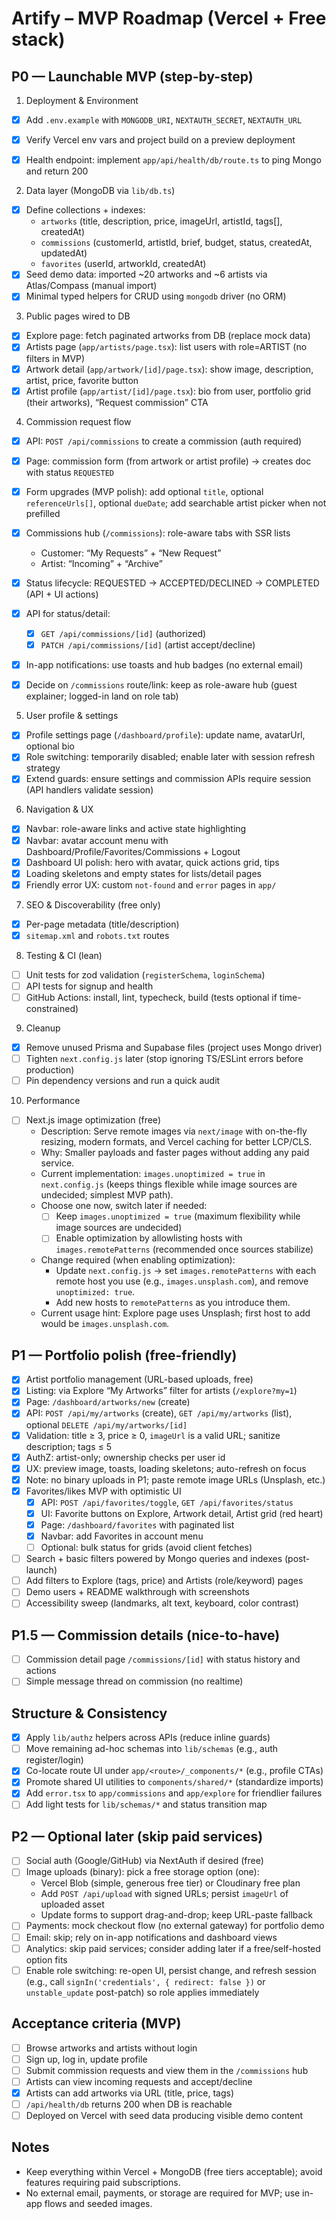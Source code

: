 # Artify – MVP Roadmap (Vercel + Free stack)

## P0 — Launchable MVP (step-by-step)

1) Deployment & Environment
- [x] Add `.env.example` with `MONGODB_URI`, `NEXTAUTH_SECRET`, `NEXTAUTH_URL`
- [x] Verify Vercel env vars and project build on a preview deployment
- [x] Health endpoint: implement `app/api/health/db/route.ts` to ping Mongo and return 200


2) Data layer (MongoDB via `lib/db.ts`)
- [x] Define collections + indexes:
  - `artworks` (title, description, price, imageUrl, artistId, tags[], createdAt)
  - `commissions` (customerId, artistId, brief, budget, status, createdAt, updatedAt)
  - `favorites` (userId, artworkId, createdAt)
- [x] Seed demo data: imported ~20 artworks and ~6 artists via Atlas/Compass (manual import)
- [x] Minimal typed helpers for CRUD using `mongodb` driver (no ORM)

3) Public pages wired to DB
- [x] Explore page: fetch paginated artworks from DB (replace mock data)
- [x] Artists page (`app/artists/page.tsx`): list users with role=ARTIST (no filters in MVP)
- [x] Artwork detail (`app/artwork/[id]/page.tsx`): show image, description, artist, price, favorite button
- [x] Artist profile (`app/artist/[id]/page.tsx`): bio from user, portfolio grid (their artworks), “Request commission” CTA

4) Commission request flow
 - [x] API: `POST /api/commissions` to create a commission (auth required)
 - [x] Page: commission form (from artwork or artist profile) → creates doc with status `REQUESTED`
 - [x] Form upgrades (MVP polish): add optional `title`, optional `referenceUrls[]`, optional `dueDate`; add searchable artist picker when not prefilled
 - [x] Commissions hub (`/commissions`): role-aware tabs with SSR lists
   - Customer: “My Requests” + “New Request”
   - Artist: “Incoming” + “Archive”
 - [x] Status lifecycle: REQUESTED → ACCEPTED/DECLINED → COMPLETED (API + UI actions)
 - [x] API for status/detail:
   - [x] `GET /api/commissions/[id]` (authorized)
   - [x] `PATCH /api/commissions/[id]` (artist accept/decline)
 - [x] In-app notifications: use toasts and hub badges (no external email)

 - [x] Decide on `/commissions` route/link: keep as role-aware hub (guest explainer; logged-in land on role tab)

5) User profile & settings
- [x] Profile settings page (`/dashboard/profile`): update name, avatarUrl, optional bio
 - [x] Role switching: temporarily disabled; enable later with session refresh strategy
- [x] Extend guards: ensure settings and commission APIs require session (API handlers validate session)

6) Navigation & UX
 - [x] Navbar: role-aware links and active state highlighting
 - [x] Navbar: avatar account menu with Dashboard/Profile/Favorites/Commissions + Logout
 - [x] Dashboard UI polish: hero with avatar, quick actions grid, tips
 - [x] Loading skeletons and empty states for lists/detail pages
 - [x] Friendly error UX: custom `not-found` and `error` pages in `app/`

7) SEO & Discoverability (free only)
- [x] Per-page metadata (title/description)
- [x] `sitemap.xml` and `robots.txt` routes

8) Testing & CI (lean)
- [ ] Unit tests for zod validation (`registerSchema`, `loginSchema`)
- [ ] API tests for signup and health
- [ ] GitHub Actions: install, lint, typecheck, build (tests optional if time-constrained)

9) Cleanup
- [x] Remove unused Prisma and Supabase files (project uses Mongo driver)
- [ ] Tighten `next.config.js` later (stop ignoring TS/ESLint errors before production)
- [ ] Pin dependency versions and run a quick audit

10) Performance
- [ ] Next.js image optimization (free)
  - Description: Serve remote images via `next/image` with on-the-fly resizing, modern formats, and Vercel caching for better LCP/CLS.
  - Why: Smaller payloads and faster pages without adding any paid service.
  - Current implementation: `images.unoptimized = true` in `next.config.js` (keeps things flexible while image sources are undecided; simplest MVP path).
  - Choose one now, switch later if needed:
    - [ ] Keep `images.unoptimized = true` (maximum flexibility while image sources are undecided)
    - [ ] Enable optimization by allowlisting hosts with `images.remotePatterns` (recommended once sources stabilize)
  - Change required (when enabling optimization):
    - Update `next.config.js` → set `images.remotePatterns` with each remote host you use (e.g., `images.unsplash.com`), and remove `unoptimized: true`.
    - Add new hosts to `remotePatterns` as you introduce them.
  - Current usage hint: Explore page uses Unsplash; first host to add would be `images.unsplash.com`.

## P1 — Portfolio polish (free-friendly)
 - [x] Artist portfolio management (URL-based uploads, free)
  - [x] Listing: via Explore “My Artworks” filter for artists (`/explore?my=1`)
  - [x] Page: `/dashboard/artworks/new` (create)
  - [x] API: `POST /api/my/artworks` (create), `GET /api/my/artworks` (list), optional `DELETE /api/my/artworks/[id]`
  - [x] Validation: title ≥ 3, price ≥ 0, `imageUrl` is a valid URL; sanitize description; tags ≤ 5
  - [x] AuthZ: artist-only; ownership checks per user id
  - [x] UX: preview image, toasts, loading skeletons; auto-refresh on focus
  - [x] Note: no binary uploads in P1; paste remote image URLs (Unsplash, etc.)
- [x] Favorites/likes MVP with optimistic UI
  - [x] API: `POST /api/favorites/toggle`, `GET /api/favorites/status`
  - [x] UI: Favorite buttons on Explore, Artwork detail, Artist grid (red heart)
  - [x] Page: `/dashboard/favorites` with paginated list
  - [x] Navbar: add Favorites in account menu
  - [ ] Optional: bulk status for grids (avoid client fetches)
- [ ] Search + basic filters powered by Mongo queries and indexes (post-launch)
- [ ] Add filters to Explore (tags, price) and Artists (role/keyword) pages
- [ ] Demo users + README walkthrough with screenshots
- [ ] Accessibility sweep (landmarks, alt text, keyboard, color contrast)

## P1.5 — Commission details (nice-to-have)
- [ ] Commission detail page `/commissions/[id]` with status history and actions
- [ ] Simple message thread on commission (no realtime)

## Structure & Consistency
- [x] Apply `lib/authz` helpers across APIs (reduce inline guards)
- [ ] Move remaining ad-hoc schemas into `lib/schemas` (e.g., auth register/login)
- [x] Co-locate route UI under `app/<route>/_components/*` (e.g., profile CTAs)
- [x] Promote shared UI utilities to `components/shared/*` (standardize imports)
- [x] Add `error.tsx` to `app/commissions` and `app/explore` for friendlier failures
- [ ] Add light tests for `lib/schemas/*` and status transition map

## P2 — Optional later (skip paid services)
- [ ] Social auth (Google/GitHub) via NextAuth if desired (free)
- [ ] Image uploads (binary): pick a free storage option (one):
  - Vercel Blob (simple, generous free tier) or Cloudinary free plan
  - Add `POST /api/upload` with signed URLs; persist `imageUrl` of uploaded asset
  - Update forms to support drag-and-drop; keep URL-paste fallback
- [ ] Payments: mock checkout flow (no external gateway) for portfolio demo
- [ ] Email: skip; rely on in-app notifications and dashboard views
- [ ] Analytics: skip paid services; consider adding later if a free/self-hosted option fits
 - [ ] Enable role switching: re-open UI, persist change, and refresh session (e.g., call `signIn('credentials', { redirect: false })` or `unstable_update` post-patch) so role applies immediately

## Acceptance criteria (MVP)
- [ ] Browse artworks and artists without login
- [ ] Sign up, log in, update profile
- [ ] Submit commission requests and view them in the `/commissions` hub
- [ ] Artists can view incoming requests and accept/decline
 - [x] Artists can add artworks via URL (title, price, tags)
- [ ] `/api/health/db` returns 200 when DB is reachable
- [ ] Deployed on Vercel with seed data producing visible demo content

## Notes
- Keep everything within Vercel + MongoDB (free tiers acceptable); avoid features requiring paid subscriptions.
- No external email, payments, or storage are required for MVP; use in-app flows and seeded images.
